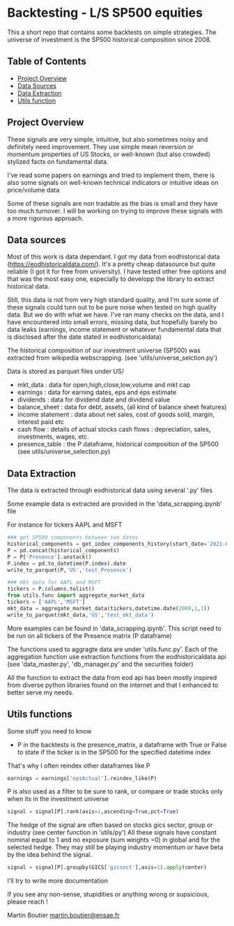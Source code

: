 # Backtesting - L/S SP500 equities

This a short repo that contains some backtests on simple strategies.
The universe of investment is the SP500 historical composition since 2008.

## Table of Contents
- [Project Overview](#project-overview)
- [Data Sources](#Data-sources)
- [Data Extraction](#Data-Extraction)
- [Utils function](#Utils-functions)

## Project Overview

These signals are very simple, intuitive, but also sometimes noisy and definitely need improvement. They use simple mean reversion or momentum properties of US Stocks, or well-known (but also crowded) stylized facts on fundamental data.

I've read some papers on earnings and tried to implement them, there is also some signals on well-known technical indicators or intuitive ideas on price/volume data

Some of these signals are non tradable as the bias is small and they have too much turnover. I will be working on trying to improve these signals with a more rigorous approach.


## Data sources

Most of this work is data dependant. I got my data from eodhistorical data (https://eodhistoricaldata.com/). It's a pretty cheap datasource but quite reliable (I got it for free from university). I have tested other free options and that was the most easy one, especially to developp the library to extract historical data.

Still, this data is not from very high standard quality, and I'm sure some of these signals could turn out to be pure noise when tested on high quality data. But we do with what we have. I've ran many checks on the data, and I have encountered into small errors, missing data, but hopefully barely bo data leaks (earnings, income statement or whatever fundamental data that is disclosed after the date stated in eodhistoricaldata)

The historical composition of our investment universe (SP500) was extracted from wikipedia webscrapping. 
(see 'utils/universe_selction.py')

Data is stored as parquet files under US/

- mkt_data : data for open,high,close,low,volume and mkt cap
- earnings : data for earning dates, eps and eps estimate
- dividends : data for dividend date and dividend value
- balance_sheet : data for debt, assets, (all kind of balance sheet features)
- income statement : data about net sales, cost of goods sold, margin, interest paid etc
- cash flow   : details of actual stocks cash flows : depreciation, sales, investments, wages, etc.
- presence_table : the P dataframe, historical composition of the SP500 (see utils/universe_selection.py)

## Data Extraction

The data is extracted through eodhistorical data using several '.py' files

Some example data is extracted are provided in the 'data_scrapping.ipynb' file

For instance for tickers AAPL and MSFT

```python
### get SP500 components between two dates
historical_components = get_index_components_history(start_date='2021-01-01',end_date='2021-01-10')
P = pd.concat(historical_components)
P = P['Presence'].unstack()
P.index = pd.to_datetime(P.index).date
write_to_parquet(P,'US','test_Presence')
```

```python 
### mkt data for AAPL and MSFT
tickers = P.columns.tolist()
from utils.func import aggregate_market_data
tickers = ['AAPL','MSFT']
mkt_data = aggregate_market_data(tickers,datetime.date(2008,1,1))
write_to_parquet(mkt_data,'US','test_mkt_data')
```

More examples can be found in 'data_scrapping.ipynb'. This script need to be run on all tickers of the Presence matrix (P dataframe)

The functions used to aggragte data are under 'utils.func.py'. Each of the aggregation function use extraction functions from the eodhistoricaldata api (see  'data_master.py', 'db_manager.py' and the securities folder)

All the function to extract the data from eod api has been mostly inspired from diverse python libraries found on the internet and that I enhanced to better serve my needs.


## Utils functions

Some stuff you need to know 

 - P in the backtests is the presence_matrix, a dataframe with True or False to state if the ticker is  in the SP500 for the specified datetime index

 That's why I often reindex other dataframes like P

```python
earnings = earnings['epsActual'].reindex_like(P)
```

P is also used as a filter to be sure to rank, or compare or trade stocks only when its in the investment universe

```python
signal = signal[P].rank(axis=1,ascending=True,pct=True)
```

The hedge of the signal are often based on stocks gics sector, group or industry 
(see center function in 'utils/py')
All these signals have constant nominal equal to 1 and no exposure (sum weights =0) in global and for the selected hedge. They may still be playing industry momentum or have beta by the idea behind the signal.

```python
signal = signal[P].groupby(GICS['gicsect'],axis=1).apply(center)
```
I'll try to write more documentation

If you see any non-sense, stupidities or anything wrong or supsicious, please reach !

Martin Boutier
martin.boutier@ensae.fr


